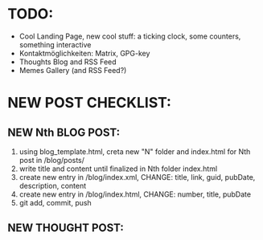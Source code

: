 # TODO:
- Cool Landing Page, new cool stuff: a ticking clock, some counters, something interactive
- Kontaktmöglichkeiten: Matrix, GPG-key
- Thoughts Blog and RSS Feed
- Memes Gallery (and RSS Feed?)

# NEW POST CHECKLIST:
## NEW Nth BLOG POST:
1. using blog_template.html, creta new "N" folder and index.html for Nth post in /blog/posts/
2. write title and content until finalized in Nth folder index.html
3. create new entry in /blog/index.xml, CHANGE: title, link, guid, pubDate, description, content
4. create new entry in /blog/index.html, CHANGE: number, title, pubDate
5. git add, commit, push
## NEW THOUGHT POST:
